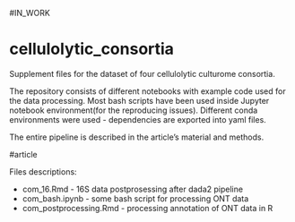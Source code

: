 #IN_WORK

# cellulolytic_consortia

Supplement files for the dataset of four cellulolytic culturome consortia. 

The repository consists of different notebooks with example code used for the data processing. Most bash scripts have been used inside Jupyter notebook environment(for the reproducing issues). Different conda environments were used - dependencies are exported into yaml files.

The entire pipeline is described in the article’s material and methods.

#article

Files descriptions:

- com_16.Rmd - 16S data postprosessing after dada2 pipeline
- com_bash.ipynb - some bash script  for processing ONT data
- com_postprocessing.Rmd - processing annotation of ONT data in R
